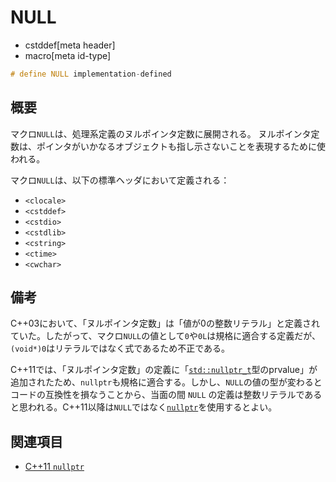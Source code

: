 # NULL
* cstddef[meta header]
* macro[meta id-type]

```cpp
# define NULL implementation-defined
```

## 概要
マクロ`NULL`は、処理系定義のヌルポインタ定数に展開される。
ヌルポインタ定数は、ポインタがいかなるオブジェクトも指し示さないことを表現するために使われる。

マクロ`NULL`は、以下の標準ヘッダにおいて定義される：

- `<clocale>`
- `<cstddef>`
- `<cstdio>`
- `<cstdlib>`
- `<cstring>`
- `<ctime>`
- `<cwchar>`


## 備考
C++03において、「ヌルポインタ定数」は「値が0の整数リテラル」と定義されていた。したがって、マクロ`NULL`の値として`0`や`0L`は規格に適合する定義だが、`(void*)0`はリテラルではなく式であるため不正である。

C++11では、「ヌルポインタ定数」の定義に「[`std::nullptr_t`](/reference/cstddef/nullptr_t.md)型のprvalue」が追加されたため、`nullptr`も規格に適合する。しかし、`NULL`の値の型が変わるとコードの互換性を損なうことから、当面の間 `NULL` の定義は整数リテラルであると思われる。C++11以降は`NULL`ではなく[`nullptr`](/lang/cpp11/nullptr.md)を使用するとよい。

## 関連項目
- [C++11 `nullptr`](/lang/cpp11/nullptr.md)
